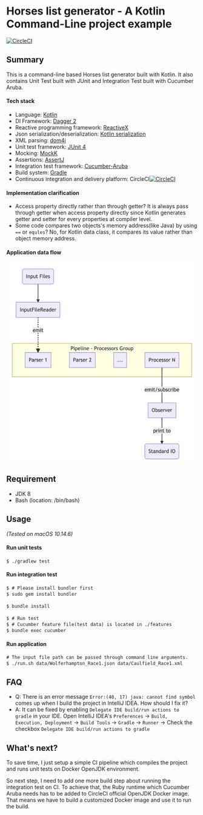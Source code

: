 # Horses list generator - A Kotlin Command-Line project example

[![CircleCI](https://circleci.com/gh/patrickyin/beteasy-challenge-backend.svg?style=svg)](https://circleci.com/gh/patrickyin/beteasy-challenge-backend)

## Summary
This is a command-line based Horses list generator built with Kotlin. It also contains Unit Test built with JUnit and Integration Test built with Cucumber Aruba.

#### Tech stack
- Language: [Kotlin](https://kotlinlang.org/)
- DI Framework: [Dagger 2](https://google.github.io/dagger/)
- Reactive programming framework: [ReactiveX](http://reactivex.io/)
- Json serialization/deserialization: [Kotlin serialization](https://github.com/Kotlin/kotlinx.serialization)
- XML parsing: [dom4j](https://dom4j.github.io/)
- Unit test framework: [JUnit 4](https://junit.org/junit4/)
- Mocking: [MockK](https://github.com/mockk/mockk)
- Assertions: [AssertJ](http://joel-costigliola.github.io/assertj/)
- Integration test framework: [Cucumber-Aruba](https://github.com/cucumber/aruba/)
- Build system: [Gradle](https://gradle.org/)
- Continuous integration and delivery platform: CircleCI[![CircleCI](https://circleci.com/gh/patrickyin/beteasy-challenge-backend.svg?style=svg)](https://circleci.com/gh/patrickyin/beteasy-challenge-backend)

#### Implementation clarification
- Access property directly rather than through getter?
  It is always pass through getter when access property directly since Kotlin generates getter and setter for every properties at compiler level.
- Some code compares two objects's memory address(like Java) by using `==` or `equles`? No, for Kotlin data class, it compares its value rather than object memory address.

#### Application data flow
![Data flow](./data-flow.png)

## Requirement
- JDK 8
- Bash (location: /bin/bash)

## Usage
*(Tested on macOS 10.14.6)*

#### Run unit tests
```console
$ ./gradlew test
```

#### Run integration test
```console
$ # Please install bundler first
$ sudo gem install bundler

$ bundle install

$ # Run test
$ # Cucumber feature file(test data) is located in ./features
$ bundle exec cucumber
```

#### Run application
```console
# The input file path can be passed through command line arguments. 
$ ./run.sh data/Wolferhampton_Race1.json data/Caulfield_Race1.xml
```

## FAQ
- Q: There is an error message `Error:(40, 17) java: cannot find symbol` comes up when I build the project in IntelliJ IDEA. How should I fix it?
- A: It can be fixed by enabling `Delegate IDE build/run actions to gradle` in your IDE. Open IntelliJ IDEA's `Preferences` -> `Build, Execution, Deployment` -> `Build Tools` -> `Gradle` -> `Runner` -> Check the checkbox `Delegate IDE build/run actions to gradle`



## What's next?
To save time, I just setup a simple CI pipeline which compiles the project and runs unit tests on Docker OpenJDK environment.

So next step, I need to add one more build step about running the integration test on CI. To achieve that, the Ruby runtime which Cucumber Aruba needs has to be added to CircleCI official OpenJDK Docker image. That means we have to build a customized Docker image and use it to run the build.
